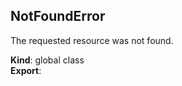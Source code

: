 <a name="NotFoundError"></a>

## NotFoundError
<p>The requested resource was not found.</p>

**Kind**: global class  
**Export**:   
